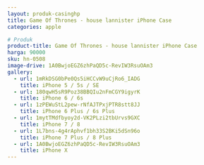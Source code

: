 ```yaml
---
layout: produk-casinghp
title: Game Of Thrones - house lannister iPhone Case
categories: apple

# Produk
product-title: Game Of Thrones - house lannister iPhone Case
harga: 90000
sku: hn-0508
image-drive: 1A0BwjoEGZ6zhPaQD5c-RevIW3RsuOAm3
gallery:
  - url: 1mRkDSG0bPe0Qs5iHCCvW9uCjRo6_IADG
    title: iPhone 5 / 5s / SE
  - url: 180qwH5sR9Poz38BBQIu2nFmCGY9igyrK
    title: iPhone 6 / 6s
  - url: 1zPEWuStL2pew-rNfAJTPxjPTR8stt8JJ
    title: iPhone 6 Plus / 6s Plus
  - url: 1mytTMdfbyoy2d-VK2PLzi2tbUrvs9GXC
    title: iPhone 7 / 8
  - url: 1L7bns-4g4rAphvf1bh33S2BKi5dSn96o
    title: iPhone 7 Plus / 8 Plus
  - url: 1A0BwjoEGZ6zhPaQD5c-RevIW3RsuOAm3
    title: iPhone X
---
```

